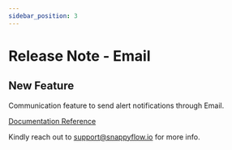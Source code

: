 ```yaml
---
sidebar_position: 3 
---
```

 # Release Note - Email
## New Feature

Communication feature to send alert notifications through Email.

[Documentation Reference](/docs/Alerts_notifications/Notifications/Create_Notification_Channel/email)

Kindly reach out to [support@snappyflow.io](mailto:support@snappyflow.io) for more info.
